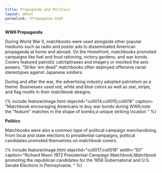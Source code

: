 ```yaml
---
title: Propoganda and Politics
layout: about
permalink: /Propoganda.html
---
```


<b>WWII Propaganda</b>

During World War II, matchbooks were used alongside other popular mediums such as radio and poster ads to disseminated American propaganda at home and abroad.
On the Homefront, matchbooks promoted campaigns like fuel and food rationing, victory gardens, and war bonds. Covers featured patriotic catchphrases and imagery or mocked the axis powers. "Strike 'em dead" matchbooks often deployed offensive racial stereotypes against Japanese soldiers. 

During and after the war, the advertising industry adopted patriotism as a theme. Businesses used red, white and blue colors as well as star, stripe, and flag motifs in their matchbook designs.

{% include feature/image.html objectid="coll014;coll015;coll016" caption= "Matchbook encouraging Americans to buy war bonds during WWII;note the "feature" matches in the shape of bombs;a unique striking location " %}


<b>Politics</b>

Matchbooks were also a common type of political campaign merchandizing. From local and state elections to presidential campaigns, political candidates promoted themselves on matchbook covers. 

{% include feature/image.html objectid="coll017;coll018" width="50" caption="Richard Nixon 1972 Presidential Campaign Matchbook;Matchbook promoting the republican candidates for the 1958 Gubernatorial and U.S.  Senate Elections in Pennsylvania. " %}
